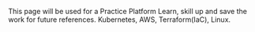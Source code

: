 This page will be used for a Practice Platform
Learn, skill up and save the work for future references.
Kubernetes, AWS, Terraform(IaC), Linux.
